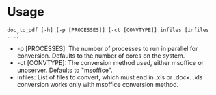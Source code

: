 # Usage
    doc_to_pdf [-h] [-p [PROCESSES]] [-ct [CONVTYPE]] infiles [infiles ...]
 - -p [PROCESSES]: The number of processes to run in parallel for conversion. Defaults to the number of cores on the system.
 - -ct [CONVTYPE]: The conversion method used, either msoffice or unoserver. Defaults to "msoffice".
 - infiles: List of files to convert, which must end in .xls or .docx. .xls conversion works only with msoffice conversion method.

